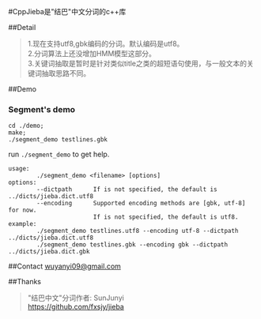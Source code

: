 #CppJieba是"结巴"中文分词的c++库


##Detail
>1.现在支持utf8,gbk编码的分词。默认编码是utf8。  
>2.分词算法上还没增加HMM模型这部分。    
>3.关键词抽取是暂时是针对类似title之类的超短语句使用，与一般文本的关键词抽取思路不同。    

##Demo

### Segment's demo
```
cd ./demo;
make;
./segment_demo testlines.gbk
```

run `./segment_demo` to get help.

```
usage:
        ./segment_demo <filename> [options]
options:
        --dictpath      If is not specified, the default is ../dicts/jieba.dict.utf8
        --encoding      Supported encoding methods are [gbk, utf-8] for now.
                        If is not specified, the default is utf8.
example:
        ./segment_demo testlines.utf8 --encoding utf-8 --dictpath ../dicts/jieba.dict.utf8
        ./segment_demo testlines.gbk --encoding gbk --dictpath ../dicts/jieba.dict.gbk

```

##Contact
wuyanyi09@gmail.com

##Thanks
>"结巴中文"分词作者: SunJunyi  
>https://github.com/fxsjy/jieba


